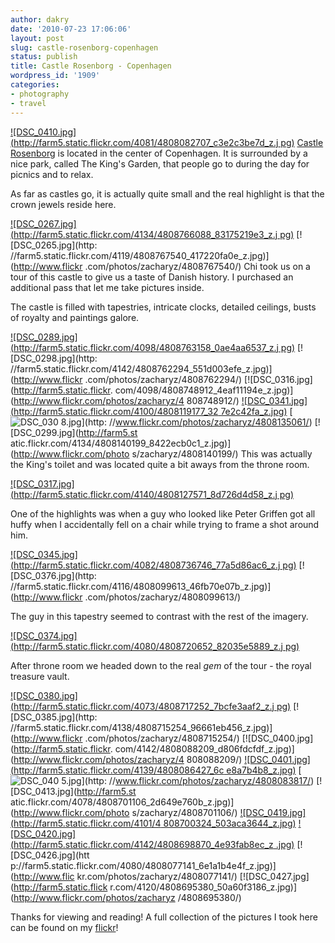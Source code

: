 ```yaml
---
author: dakry
date: '2010-07-23 17:06:06'
layout: post
slug: castle-rosenborg-copenhagen
status: publish
title: Castle Rosenborg - Copenhagen
wordpress_id: '1909'
categories:
- photography
- travel
---
```


[![DSC_0410.jpg](http://farm5.static.flickr.com/4081/4808082707_c3e2c3be7d_z.j
pg)](http://www.flickr.com/photos/zacharyz/4808082707/) [Castle
Rosenborg](http://en.wikipedia.org/wiki/Rosenborg_Castle) is located in the
center of Copenhagen. It is surrounded by a nice park, called The King's
Garden, that people go to during the day for picnics and to relax.

As far as castles go, it is actually quite small and the real highlight is
that the crown jewels reside here.

  
[![DSC_0267.jpg](http://farm5.static.flickr.com/4134/4808766088_83175219e3_z.j
pg)](http://www.flickr.com/photos/zacharyz/4808766088/) [![DSC_0265.jpg](http:
//farm5.static.flickr.com/4119/4808767540_417220fa0e_z.jpg)](http://www.flickr
.com/photos/zacharyz/4808767540/) Chi took us on a tour of this castle to give
us a taste of Danish history. I purchased an additional pass that let me take
pictures inside.

The castle is filled with tapestries, intricate clocks, detailed ceilings,
busts of royalty and paintings galore.

[![DSC_0289.jpg](http://farm5.static.flickr.com/4098/4808763158_0ae4aa6537_z.j
pg)](http://www.flickr.com/photos/zacharyz/4808763158/) [![DSC_0298.jpg](http:
//farm5.static.flickr.com/4142/4808762294_551d003efe_z.jpg)](http://www.flickr
.com/photos/zacharyz/4808762294/) [![DSC_0316.jpg](http://farm5.static.flickr.
com/4098/4808748912_4eaf11194e_z.jpg)](http://www.flickr.com/photos/zacharyz/4
808748912/) [![DSC_0341.jpg](http://farm5.static.flickr.com/4100/4808119177_32
7e2c42fa_z.jpg)](http://www.flickr.com/photos/zacharyz/4808119177/) [![DSC_030
8.jpg](http://farm5.static.flickr.com/4078/4808135061_dda9ce5f0d_z.jpg)](http:
//www.flickr.com/photos/zacharyz/4808135061/) [![DSC_0299.jpg](http://farm5.st
atic.flickr.com/4134/4808140199_8422ecb0c1_z.jpg)](http://www.flickr.com/photo
s/zacharyz/4808140199/) This was actually the King's toilet and was located
quite a bit aways from the throne room.

[![DSC_0317.jpg](http://farm5.static.flickr.com/4140/4808127571_8d726d4d58_z.j
pg)](http://www.flickr.com/photos/zacharyz/4808127571/)

One of the highlights was when a guy who looked like Peter Griffen got all
huffy when I accidentally fell on a chair while trying to frame a shot around
him.

[![DSC_0345.jpg](http://farm5.static.flickr.com/4082/4808736746_77a5d86ac6_z.j
pg)](http://www.flickr.com/photos/zacharyz/4808736746/) [![DSC_0376.jpg](http:
//farm5.static.flickr.com/4116/4808099613_46fb70e07b_z.jpg)](http://www.flickr
.com/photos/zacharyz/4808099613/)

The guy in this tapestry seemed to contrast with the rest of the imagery.

[![DSC_0374.jpg](http://farm5.static.flickr.com/4080/4808720652_82035e5889_z.j
pg)](http://www.flickr.com/photos/zacharyz/4808720652/)

After throne room we headed down to the real _gem_ of the tour - the royal
treasure vault.

[![DSC_0380.jpg](http://farm5.static.flickr.com/4073/4808717252_7bcfe3aaf2_z.j
pg)](http://www.flickr.com/photos/zacharyz/4808717252/) [![DSC_0385.jpg](http:
//farm5.static.flickr.com/4138/4808715254_96661eb456_z.jpg)](http://www.flickr
.com/photos/zacharyz/4808715254/) [![DSC_0400.jpg](http://farm5.static.flickr.
com/4142/4808088209_d806fdcfdf_z.jpg)](http://www.flickr.com/photos/zacharyz/4
808088209/) [![DSC_0401.jpg](http://farm5.static.flickr.com/4139/4808086427_6c
e8a7b4b8_z.jpg)](http://www.flickr.com/photos/zacharyz/4808086427/) [![DSC_040
5.jpg](http://farm5.static.flickr.com/4121/4808083817_f437576ebf_z.jpg)](http:
//www.flickr.com/photos/zacharyz/4808083817/) [![DSC_0413.jpg](http://farm5.st
atic.flickr.com/4078/4808701106_2d649e760b_z.jpg)](http://www.flickr.com/photo
s/zacharyz/4808701106/) [![DSC_0419.jpg](http://farm5.static.flickr.com/4101/4
808700324_503aca3644_z.jpg)](http://www.flickr.com/photos/zacharyz/4808700324/
) [![DSC_0420.jpg](http://farm5.static.flickr.com/4142/4808698870_4e93fab8ec_z
.jpg)](http://www.flickr.com/photos/zacharyz/4808698870/) [![DSC_0426.jpg](htt
p://farm5.static.flickr.com/4080/4808077141_6e1a1b4e4f_z.jpg)](http://www.flic
kr.com/photos/zacharyz/4808077141/) [![DSC_0427.jpg](http://farm5.static.flick
r.com/4120/4808695380_50a60f3186_z.jpg)](http://www.flickr.com/photos/zacharyz
/4808695380/)

Thanks for viewing and reading! A full collection of the pictures I took here
can be found on my
[flickr](http://www.flickr.com/photos/zacharyz/tags/rosenborgcastle/)!


